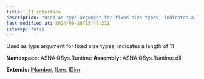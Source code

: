 ```yaml
---
title: _11 interface
description: "Used as type argument for fixed size types, indicates a length of 11  "
last_modified_at: 2024-06-28T15:48:21Z
sitemap: false
---
```


Used as type argument for fixed size types, indicates a length of 11 

**Namespace:** ASNA.QSys.Runtime
**Assembly:** ASNA.QSys.Runtime.dll

**Extends:** [INumber](/reference/runtime/qsys-runtime/i-number.html), [ILen](/reference/runtime/qsys-runtime/i-len.html), [IDim](/reference/runtime/qsys-runtime/i-dim.html)
<br>
<br>

